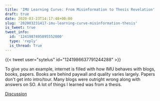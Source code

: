 ```yaml
---
title: 'IMU Learning Curve: From Misinformation to Thesis Revelation'
draft: true
date: 2020-03-23T14:17:48+00:00
slug: '202003231417-imu-learning-curve-misinformation-thesis'
is_tweet: true
tweet_info:
  id: '1241987495895552000'
  type: 'reply'
  is_thread: True
---
```




{{< tweet user="sytelus" id="1241986637791244288" >}}

To give you an example, internet is filled with how IMU behaves with blogs, books, papers. Books are behind paywall and quality varies largely. Papers don't get into intro/tour. Many blogs were outright wrong along with answers on SO. A lot of things I learned was from a thesis.

[Discussion](https://x.com/sytelus/status/1241987495895552000)
